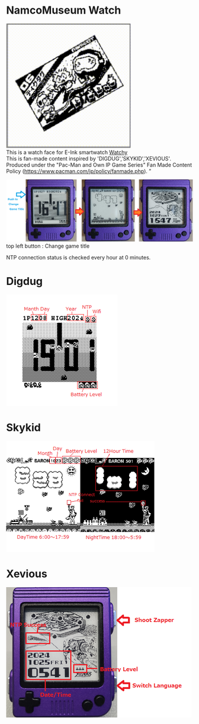 # NamcoMuseum Watch
![Animation](https://github.com/gooth9232/NamcoMuseumWatch/blob/master/img/forPR.gif)  
This is a watch face for E-Ink smartwatch [Watchy](https://watchy.sqfmi.com/)  
This is fan-made content inspired by 'DIGDUG','SKYKID','XEVIOUS'.  
Produced under the "Pac-Man and Own IP Game Series" Fan Made Content Policy (https://www.pacman.com/jp/policy/fanmade.php). ”  
  
![WatchFace](https://github.com/gooth9232/NamcoMuseumWatch/blob/master/img/ForReadme.png)  
top left button : Change game title  
  
NTP connection status is checked every hour at 0 minutes.  
  
# Digdug  
![Digdug](https://github.com/gooth9232/NamcoMuseumWatch/blob/master/img/Digdug.png)    
# Skykid  
![Skykid](https://github.com/gooth9232/NamcoMuseumWatch/blob/master/img/Skykid.png)    
# Xevious  
![Xevious](https://github.com/gooth9232/NamcoMuseumWatch/blob/master/img/Xevious.png)    
